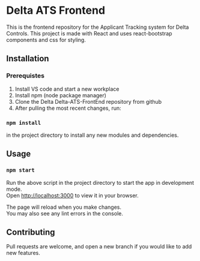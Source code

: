 # Delta ATS Frontend

This is the frontend repository for the Applicant Tracking system for Delta Controls.
This project is made with React and uses react-bootstrap components and css for styling.

## Installation

### Prerequistes

1. Install VS code and start a new workplace
2. Install npm (node package manager)
3. Clone the Delta Delta-ATS-FrontEnd repository from github
4. After pulling the most recent changes, run:

### `npm install`

in the project directory to install any new modules and dependencies.

## Usage

### `npm start`

Run the above script in the project directory to start the app in development mode.\
Open [http://localhost:3000](http://localhost:3000) to view it in your browser.

The page will reload when you make changes.\
You may also see any lint errors in the console.

## Contributing

Pull requests are welcome, and open a new branch if you would like to add new features.
